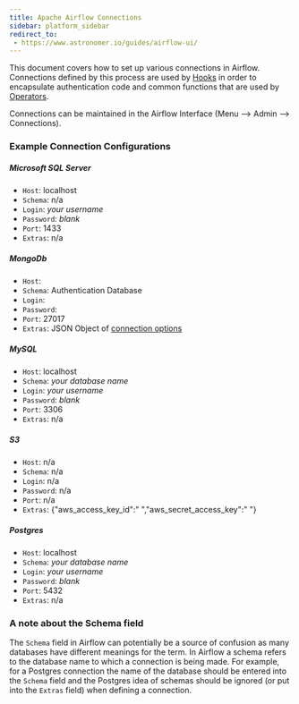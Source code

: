 ```yaml
---
title: Apache Airflow Connections
sidebar: platform_sidebar
redirect_to:
 - https://www.astronomer.io/guides/airflow-ui/
---
```


This document covers how to set up various connections in Airflow. Connections defined by this process are used by [Hooks](https://airflow.apache.org/concepts.html#hooks) in order to encapsulate authentication code and common functions that are used by [Operators](https://airflow.apache.org/concepts.html#operators).

Connections can be maintained in the Airflow Interface (Menu --> Admin --> Connections).

### Example Connection Configurations

##### Microsoft SQL Server
* `Host`: localhost
* `Schema`: n/a
* `Login`: _your username_
* `Password`: _blank_
* `Port`: 1433
* `Extras`: n/a

##### MongoDb
* `Host`:
* `Schema`: Authentication Database
* `Login`:
* `Password`:
* `Port`: 27017
* `Extras`: JSON Object of [connection options](https://docs.mongodb.com/manual/reference/connection-string/#connection-string-options)

##### MySQL
* `Host`: localhost
* `Schema`: _your database name_
* `Login`: _your username_
* `Password`: _blank_
* `Port`: 3306
* `Extras`: n/a

##### S3
* `Host`: n/a
* `Schema`: n/a
* `Login`: n/a
* `Password`: n/a
* `Port`: n/a
* `Extras`: {"aws_access_key_id":" ","aws_secret_access_key":" "}

##### Postgres
* `Host`: localhost
* `Schema`: _your database name_
* `Login`: _your username_
* `Password`: _blank_
* `Port`: 5432
* `Extras`: n/a

### A note about the Schema field
The `Schema` field in Airflow can potentially be a source of confusion as many databases have different meanings for the term.  In Airflow a schema refers to the database name to which a connection is being made.  For example, for a Postgres connection the name of the database should be entered into the `Schema` field and the Postgres idea of schemas should be ignored (or put into the `Extras` field) when defining a connection.
